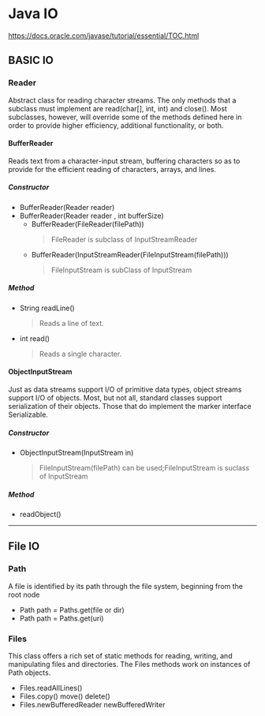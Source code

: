 # Java IO

<https://docs.oracle.com/javase/tutorial/essential/TOC.html>

## BASIC IO
 
### **Reader**

Abstract class for reading character streams. The only methods that a subclass must implement are read(char[], int, int) and close(). Most subclasses, however, will override some of the methods defined here in order to provide higher efficiency, additional functionality, or both.

#### **BufferReader**

Reads text from a character-input stream, buffering characters so as to provide for the efficient reading of characters, arrays, and lines.

##### Constructor

* BufferReader(Reader reader)
* BufferReader(Reader reader , int bufferSize)
  * BufferReader(FileReader(filePath))
    > FileReader is subclass of InputStreamReader
  * BufferReader(InputStreamReader(FileInputStream(filePath)))
    > FileInputStream is subClass of InputStream

##### Method

* String readLine()
    > Reads a line of text.
* int read()
    > Reads a single character.

#### **ObjectInputStream**

Just as data streams support I/O of primitive data types, object streams support I/O of objects. Most, but not all, standard classes support serialization of their objects. Those that do implement the marker interface Serializable.

##### Constructor

* ObjectInputStream(InputStream in)
    > FileInputStream(filePath) can be used;FileInputStream is suclass of InputStream

##### Method

* readObject()

--------

## File IO

### Path

A file is identified by its path through the file system, beginning from the root node

* Path path = Paths.get(file or dir)
* Path path = Paths.get(uri)

### Files

This class offers a rich set of static methods for reading, writing, and manipulating files and directories. The Files methods work on instances of Path objects.

* Files.readAllLines()
* Files.copy() move() delete()
* Files.newBufferedReader newBufferedWriter
